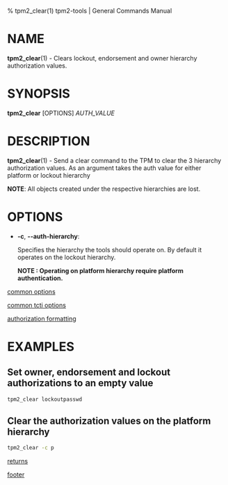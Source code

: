 % tpm2_clear(1) tpm2-tools | General Commands Manual

# NAME

**tpm2_clear**(1) - Clears lockout, endorsement and owner hierarchy authorization
values.

# SYNOPSIS

**tpm2_clear** [OPTIONS] _AUTH\_VALUE_

# DESCRIPTION

**tpm2_clear**(1) - Send a clear command to the TPM to clear the 3 hierarchy
authorization values. As an argument takes the auth value for either platform or
lockout hierarchy

**NOTE**: All objects created under the respective hierarchies are lost.

# OPTIONS

  * **-c**, **\--auth-hierarchy**:

    Specifies the hierarchy the tools should operate on. By default
    it operates on the lockout hierarchy.

    **NOTE : Operating on platform hierarchy require platform authentication.**

[common options](common/options.md)

[common tcti options](common/tcti.md)

[authorization formatting](common/authorizations.md)

# EXAMPLES

## Set owner, endorsement and lockout authorizations to an empty value

```bash
tpm2_clear lockoutpasswd
```

## Clear the authorization values on the platform hierarchy
```bash
tpm2_clear -c p
```

[returns](common/returns.md)

[footer](common/footer.md)
